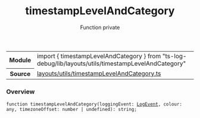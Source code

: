 <header class="symbol-info-header">    <h1 id="timestamplevelandcategory">timestampLevelAndCategory</h1>    <label class="symbol-info-type-label function">Function</label>    <label class="api-type-label private">private</label>  </header>
<section class="symbol-info">      <table class="is-full-width">        <tbody>        <tr>          <th>Module</th>          <td>            <div class="lang-typescript">                <span class="token keyword">import</span> { timestampLevelAndCategory }                 <span class="token keyword">from</span>                 <span class="token string">"ts-log-debug/lib/layouts/utils/timestampLevelAndCategory"</span>                            </div>          </td>        </tr>        <tr>          <th>Source</th>          <td>            <a href="https://github.com/romakita/log-debug/blob/v4.0.1/src/layouts/utils/timestampLevelAndCategory.ts#L0-L0">                layouts/utils/timestampLevelAndCategory.ts            </a>        </td>        </tr>                </tbody>      </table>    </section>

### Overview

<pre><code class="typescript-lang">function <span class="token function">timestampLevelAndCategory</span><span class="token punctuation">(</span>loggingEvent<span class="token punctuation">:</span> <a href="#api/common/core/logevent"><span class="token">LogEvent</span></a><span class="token punctuation">,</span> colour<span class="token punctuation">:</span> <span class="token keyword">any</span><span class="token punctuation">,</span> timezoneOffset<span class="token punctuation">:</span> <span class="token keyword">number</span> | undefined<span class="token punctuation">)</span><span class="token punctuation">:</span> <span class="token keyword">string</span><span class="token punctuation">;</span></code></pre>
